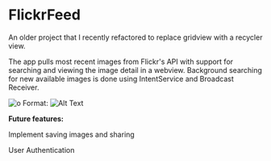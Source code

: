 # FlickrFeed

An older project that I recently refactored to replace gridview with a recycler view.

The app pulls most recent images from Flickr's API with support for searching and viewing the image detail in a webview. Background searching for new available images is done using IntentService and Broadcast Receiver.

![o](http://i.imgur.com/iYreQL7.jpg)
Format: ![Alt Text](http://i.imgur.com/kxBfTpk.jpg)

**Future features:**

Implement saving images and sharing

User Authentication


